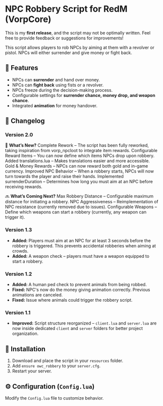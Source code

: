 # NPC Robbery Script for RedM (VorpCore)

This is my **first release**, and the script may not be optimally written. Feel free to provide feedback or suggestions for improvements!  

This script allows players to rob NPCs by aiming at them with a revolver or pistol. NPCs will either surrender and give money or fight back.

## 📌 Features
- NPCs can **surrender** and hand over money.
- NPCs can **fight back** using fists or a revolver.
- NPCs freeze during the decision-making process.
- Configurable settings for **surrender chance, money drop, and weapon chance**.
- Integrated **animation** for money handover.

## 🔄 Changelog

### Version 2.0
🔄 **What’s New?**
Complete Rework – The script has been fully reworked, taking inspiration from vorp_npcloot to integrate item rewards.
Configurable Reward Items – You can now define which items NPCs drop upon robbery.
Added translations.lua – Makes translations easier and more accessible.
Gold & Money Rewards – NPCs can now reward both gold and in-game currency.
Improved NPC Behavior – When a robbery starts, NPCs will now turn towards the player and raise their hands.
Implemented surrenderDuration – Determines how long you must aim at an NPC before receiving rewards.

🔜 **What’s Coming Next?**
Max Robbery Distance – Configurable maximum distance for initiating a robbery.
NPC Aggressiveness – Reimplementation of NPC resistance (currently removed due to issues).
Configurable Weapons – Define which weapons can start a robbery (currently, any weapon can trigger it).

### Version 1.3
- **Added:** Players must aim at an NPC for at least 3 seconds before the robbery is triggered. This prevents accidental robberies when aiming at crowds.
- **Added:** A weapon check – players must have a weapon equipped to start a robbery.

### Version 1.2
- **Added:** A human ped check to prevent animals from being robbed.
- **Fixed:** NPC's now do the money giving animation correctly. Previous animations are canceled.
- **Fixed:** Issue where animals could trigger the robbery script.

### Version 1.1
- **Improved:** Script structure reorganized – `client.lua` and `server.lua` are now inside dedicated `client` and `server` folders for better project organization.


## 🔧 Installation
1. Download and place the script in your `resources` folder.
2. Add `ensure owc_robbery` to your `server.cfg`.
3. Restart your server.

## ⚙️ Configuration (`Config.lua`)
Modify the `Config.lua` file to customize behavior.
